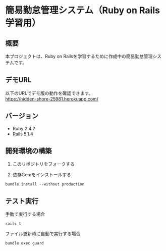 # 簡易勤怠管理システム（Ruby on Rails学習用）

## 概要

本プロジェクトは、Ruby on Railsを学習するために作成中の簡易勤怠管理システムです。

## デモURL

以下のURLでデモ版の動作を確認できます。  
https://hidden-shore-25981.herokuapp.com/

## バージョン

* Ruby 2.4.2
* Rails 5.1.4

## 開発環境の構築

1. このリポジトリをフォークする

1. 依存Gemをインストールする
```
bundle install --without production
```

## テスト実行

手動で実行する場合

```
rails t
```

ファイル更新時に自動で実行する場合

```
bundle exec guard
```

